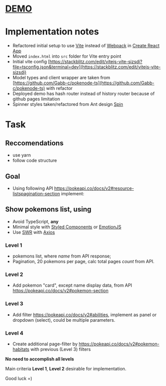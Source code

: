# [DEMO](https://volodalexey.github.io/test_poketask)

# Implementation notes

- Refactored initial setup to use [Vite](https://vitejs.dev/) instead of [Webpack](https://webpack.js.org/) in [Create React App](https://create-react-app.dev/)
- Moved `index.html` into `src` folder for Vite entry point
- Initial vite config [https://stackblitz.com/edit/vitejs-vite-sizsdi?file=tsconfig.json&terminal=dev](https://stackblitz.com/edit/vitejs-vite-sizsdi)
- Model types and client wrapper are taken from [https://github.com/Gabb-c/pokenode-ts](https://github.com/Gabb-c/pokenode-ts) with refactor
- Deployed demo has hash router instead of history router because of github pages limitation
- Spinner styles taken/refactored from Ant design [Spin](https://ant.design/components/spin)

# Task

## Reccomendations

- use yarn
- follow code structure

## Goal

- Using following API https://pokeapi.co/docs/v2#resource-listspagination-section implement:

## Show pokemons list, using

- Avoid TypeScript, **any**
- Minimal style with [Styled Components](https://styled-components.com/) or [EmotionJS](https://emotion.sh/docs/styled)
- Use [SWR](https://swr.vercel.app/) with [Axios](https://github.com/axios/axios)

### Level 1

- pokemons list, where _name_ from API response;
- Pagination, 20 pokemons per page, calc total pages _count_ from API.

### Level 2

- Add pokemon "card", except name display data, from API https://pokeapi.co/docs/v2#pokemon-section

### Level 3

- Add filter https://pokeapi.co/docs/v2#abilities, implement as panel or dropdown (select), could be multiple parameters.

### Level 4

- Create additional page-filter by https://pokeapi.co/docs/v2#pokemon-habitats with previous (Level 3) filters

**No need to accomplish all levels**

Main criteria **Level 1**, **Level 2** desirable for implementation.

Good luck =)
